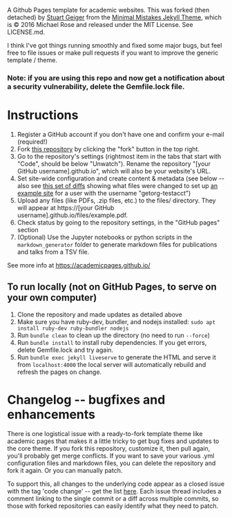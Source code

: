 A Github Pages template for academic websites. This was forked (then detached)
by [Stuart Geiger](https://github.com/staeiou) from the
[Minimal Mistakes Jekyll Theme](https://mmistakes.github.io/minimal-mistakes/),
which is © 2016 Michael Rose and released under the MIT License. See
LICENSE.md.

I think I've got things running smoothly and fixed some major bugs, but feel
free to file issues or make pull requests if you want to improve the generic
template / theme.

### Note: if you are using this repo and now get a notification about a security vulnerability, delete the Gemfile.lock file.

# Instructions

1. Register a GitHub account if you don't have one and confirm your e-mail
   (required!)
1. Fork
   [this repository](https://github.com/academicpages/academicpages.github.io)
   by clicking the "fork" button in the top right.
1. Go to the repository's settings (rightmost item in the tabs that start with
   "Code", should be below "Unwatch"). Rename the repository "[your GitHub
   username].github.io", which will also be your website's URL.
1. Set site-wide configuration and create content & metadata (see below -- also
   see [this set of diffs](http://archive.is/3TPas) showing what files were
   changed to set up [an example site](https://getorg-testacct.github.io) for a
   user with the username "getorg-testacct")
1. Upload any files (like PDFs, .zip files, etc.) to the files/ directory. They
   will appear at https://[your GitHub username].github.io/files/example.pdf.
1. Check status by going to the repository settings, in the "GitHub pages"
   section
1. (Optional) Use the Jupyter notebooks or python scripts in the
   `markdown_generator` folder to generate markdown files for publications and
   talks from a TSV file.

See more info at https://academicpages.github.io/

## To run locally (not on GitHub Pages, to serve on your own computer)

1. Clone the repository and made updates as detailed above
1. Make sure you have ruby-dev, bundler, and nodejs installed:
   `sudo apt install ruby-dev ruby-bundler nodejs`
1. Run `bundle clean` to clean up the directory (no need to run `--force`)
1. Run `bundle install` to install ruby dependencies. If you get errors, delete
   Gemfile.lock and try again.
1. Run `bundle exec jekyll liveserve` to generate the HTML and serve it from
   `localhost:4000` the local server will automatically rebuild and refresh the
   pages on change.

# Changelog -- bugfixes and enhancements

There is one logistical issue with a ready-to-fork template theme like academic
pages that makes it a little tricky to get bug fixes and updates to the core
theme. If you fork this repository, customize it, then pull again, you'll
probably get merge conflicts. If you want to save your various .yml
configuration files and markdown files, you can delete the repository and fork
it again. Or you can manually patch.

To support this, all changes to the underlying code appear as a closed issue
with the tag 'code change' -- get the list
[here](https://github.com/academicpages/academicpages.github.io/issues?q=is%3Aclosed%20is%3Aissue%20label%3A%22code%20change%22%20).
Each issue thread includes a comment linking to the single commit or a diff
across multiple commits, so those with forked repositories can easily identify
what they need to patch.
